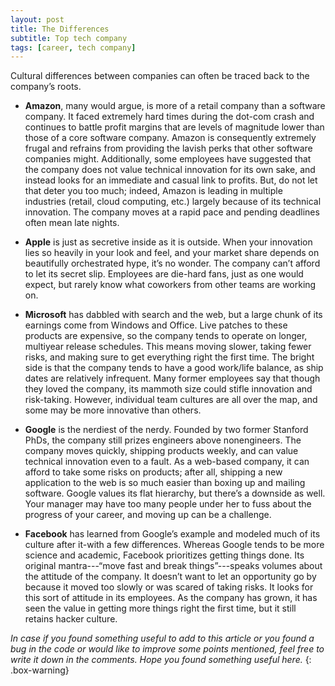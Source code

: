 ```yaml
---
layout: post
title: The Differences
subtitle: Top tech company
tags: [career, tech company]
---
```


Cultural differences between companies can often be traced back to the company’s roots.

- **Amazon**, many would argue, is more of a retail company than a software company. It faced extremely hard times during the dot-com crash and continues to battle profit margins that are levels of magnitude lower than those of a core software company. Amazon is consequently extremely frugal and refrains from providing the lavish perks that other software companies might. Additionally, some employees have suggested that the company does not value technical innovation for its own sake, and instead looks for an immediate and casual link to profits. But, do not let that deter you too much; indeed, Amazon is leading in multiple industries (retail, cloud computing, etc.) largely because of its technical innovation. The company moves at a rapid pace and pending deadlines often mean late nights.

- **Apple** is just as secretive inside as it is outside. When your innovation lies so heavily in your look and feel, and your market share depends on beautifully orchestrated hype, it’s no wonder. The company can’t afford to let its secret slip. Employees are die-hard fans, just as one would expect, but rarely know what coworkers from other teams are working on.

- **Microsoft** has dabbled with search and the web, but a large chunk of its earnings come from Windows and Office. Live patches to these products are expensive, so the company tends to operate on longer, multiyear release schedules. This means moving slower, taking fewer risks, and making sure to get everything right the first time. The bright side is that the company tends to have a good work/life balance, as ship dates are relatively infrequent. Many former employees say that though they loved the company, its mammoth size could stifle innovation and risk-taking. However, individual team cultures are all over the map, and some may be more innovative than others.

- **Google** is the nerdiest of the nerdy. Founded by two former Stanford PhDs, the company still prizes engineers above nonengineers. The company moves quickly, shipping products weekly, and can value technical innovation even to a fault. As a web-based company, it can afford to take some risks on products; after all, shipping a new application to the web is so much easier than boxing up and mailing software. Google values its flat hierarchy, but there’s a downside as well. Your manager may have too many people under her to fuss about the progress of your career, and moving up can be a challenge.

- **Facebook** has learned from Google’s example and modeled much of its culture after it-with a few differences. Whereas Google tends to be more science and academic, Facebook prioritizes getting things done. Its original mantra---“move fast and break things”---speaks volumes about the attitude of the company. It doesn’t want to let an opportunity go by because it moved too slowly or was scared of taking risks. It looks for this sort of attitude in its employees. As the company has grown, it has seen the value in getting more things right the first time, but it still retains hacker culture.


_In case if you found something useful to add to this article or you found a bug in the code or would like to improve some points mentioned, feel free to write it down in the comments. Hope you found something useful here._
{: .box-warning}
